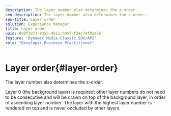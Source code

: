 ```yaml
---
description: The layer number also determines the z-order.
seo-description: The layer number also determines the z-order.
seo-title: Layer order
solution: Experience Manager
title: Layer order
uuid: 090f3873-8355-4b11-b05f-f34c74f02a5b
feature: "Dynamic Media Classic,SDK/API"
role: "Developer,Business Practitioner"
---
```


# Layer order{#layer-order}

The layer number also determines the z-order.

Layer 0 (the background layer) is required; other layer numbers do not need to be consecutive and will be drawn on top of the background layer, in order of ascending layer number. The layer with the highest layer number is rendered on top and is never occluded by other layers. 

